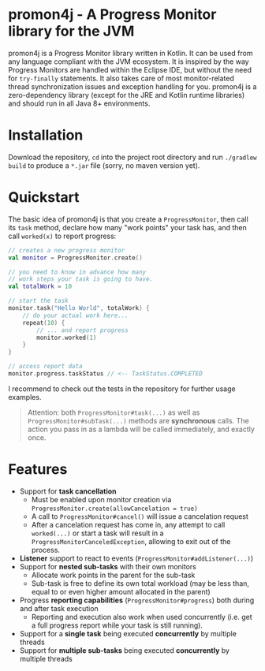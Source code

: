 # promon4j - A Progress Monitor library for the JVM

promon4j is a Progress Monitor library written in Kotlin. It can be used from any language compliant with the JVM ecosystem. It is inspired by the way Progress Monitors are handled within the Eclipse IDE, but without the need for `try-finally` statements. It also takes care of most monitor-related thread synchronization issues and exception handling for you. promon4j is a zero-dependency library (except for the JRE and Kotlin runtime libraries) and should run in all Java 8+ environments.

# Installation

Download the repository, `cd` into the project root directory and run `./gradlew build` to produce a `*.jar` file (sorry, no maven version yet).

# Quickstart

The basic idea of promon4j is that you create a `ProgressMonitor`, then call its `task` method, declare how many "work points" your task has, and then call `worked(x)` to report progress:

```kotlin
// creates a new progress monitor
val monitor = ProgressMonitor.create()

// you need to know in advance how many
// work steps your task is going to have.
val totalWork = 10

// start the task
monitor.task("Hello World", totalWork) {
    // do your actual work here...
    repeat(10) {
        // ... and report progress
        monitor.worked(1)
    }
}

// access report data
monitor.progress.taskStatus // <-- TaskStatus.COMPLETED

```

I recommend to check out the tests in the repository for further usage examples.

> Attention: both `ProgressMonitor#task(...)` as well as `ProgressMonitor#subTask(...)` methods are **synchronous** calls. The action you pass in as a lambda will be called immediately, and exactly once.

# Features

 - Support for **task cancellation**
   - Must be enabled upon monitor creation via `ProgressMonitor.create(allowCancelation = true)`
   - A call to `ProgressMonitor#cancel()` will issue a cancelation request
   - After a cancelation request has come in, any attempt to call `worked(...)` or start a task will result in a `ProgressMonitorCanceledException`, allowing to exit out of the process.
 - **Listener** support to react to events (`ProgressMonitor#addListener(...)`) 
 - Support for **nested sub-tasks** with their own monitors
   - Allocate work points in the parent for the sub-task
   - Sub-task is free to define its own total workload (may be less than, equal to or even higher amount allocated in the parent)
 - Progress **reporting capabilities** (`ProgressMonitor#progress`) both during and after task execution
   - Reporting and execution also work when used concurrently (i.e. get a full progress report while your task is still running).
 - Support for a **single task** being executed **concurrently** by multiple threads
 - Support for **multiple sub-tasks** being executed **concurrently** by multiple threads
 
